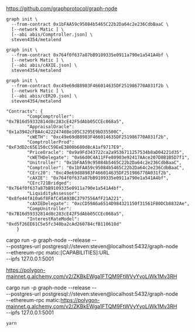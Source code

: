 https://github.com/graphprotocol/graph-node

```
graph init \
  --from-contract 0x1bFAA59c95084b5465C22b2Da64c2e236CdbBaaC \
  [--network Matic ] \
  [--abi abis/Comptroller.json] \
  steven4354/metalend
```

```
graph init \
  --from-contract 0x764f0f637a87bB9109335e0911a790e1a541A4bf \
  [--network Matic ] \
  [--abi abis/cAXIE.json] \
  steven4354/metalend
```

```
graph init \
  --from-contract 0xc49e69d88983F466014635DF251986770A031f2b \
  [--network Matic ] \
  [--abi abis/cER20.json] \
  steven4354/metalend
```

```
"Contracts": {
        "CompComptroller": "0x7B16d59332814d8c283cE42F5dAbb05CCEc068a5",
        "AppraisalOracle": "0x1a3942cFBA4c422247408e105C3295E9bD35500C",
        "cWETH": "0xc49e69d88983F466014635DF251986770A031f2b",
        "ComptrollerProd": "0xF3dD2c65E150cC59EeE3800b680d8cA1af9717E9",
        "PriceOracle": "0x9a9Fd343722ca2a9536711257534b8aD04221d35",
        "cWETHDelegate": "0x66d0C4A11FFe80903e92417AAce207D8B1B5D7f1",
        "Unitroller": "0x1bFAA59c95084b5465C22b2Da64c2e236CdbBaaC",
        "Comptroller": "0x1bFAA59c95084b5465C22b2Da64c2e236CdbBaaC",
        "CErc20": "0xc49e69d88983F466014635DF251986770A031f2b",
        "cAXIE": "0x764f0f637a87bB9109335e0911a790e1a541A4bf",
        "CErc721Bridged": "0x764f0f637a87bB9109335e0911a790e1a541A4bf",
        "LiquidityAssessor": "0x8fe44fA10a6f8FAfC45A93BC3797556AfF21A221",
        "cAXIEDelegate": "0xcCD59A6a6514D984321150f31561F80DCb8832Ae",
        "CompUnitroller": "0x7B16d59332814d8c283cE42F5dAbb05CCEc068a5",
        "InterestRateModel": "0xd5f26EE61C5e5fc340ba2cAd260784cfB110618d"
    }
```

cargo run -p graph-node --release -- \
  --postgres-url postgresql://steven:steven@localhost:5432/graph-node \
  --ethereum-rpc matic:[CAPABILITIES]:URL \
  --ipfs 127.0.0.1:5001

https://polygon-mainnet.g.alchemy.com/v2/ZKBkEWga1FTQM9FtWVyYyoLiWk1Mv3RH

cargo run -p graph-node --release -- \
  --postgres-url postgresql://steven:steven@localhost:5432/graph-node \
  --ethereum-rpc matic:https://polygon-mainnet.g.alchemy.com/v2/ZKBkEWga1FTQM9FtWVyYyoLiWk1Mv3RH \
  --ipfs 127.0.0.1:5001

```
yarn 
```